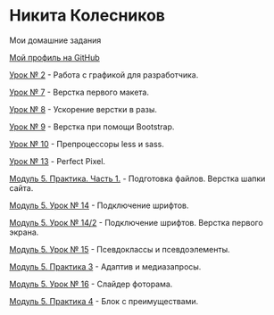 

# Никита Колесников

Мои домашние задания

[Мой профиль на GitHub](https://github.com/Neecsman)

[Урок № 2](https://github.com/Neecsman/neecsman.github.io/tree/master/Lesson_2) - Работа с графикой для разработчика.

[Урок № 7](https://neecsman.github.io/Lesson_7/src/) - Верстка первого макета. 

[Урок № 8](https://neecsman.github.io/Lesson_8/src/) - Ускорение верстки в разы. 

[Урок № 9](https://neecsman.github.io/Lesson_9/src/) - Верстка при помощи Bootstrap. 

[Урок № 10](https://github.com/Neecsman/neecsman.github.io/tree/master/Lesson_10/src) - Препроцессоры less и sass. 

[Урок № 13](https://neecsman.github.io/Lesson-13/src) - Perfect Pixel. 

[Модуль 5. Практика. Часть 1.](https://neecsman.github.io/Lesson_5:1) - Подготовка файлов. Верстка шапки сайта.

[Модуль 5. Урок № 14](https://neecsman.github.io/Lesson_5:1:14/src) - Подключение шрифтов.

[Модуль 5. Урок № 14/2](https://neecsman.github.io/Lesson_5:1/src) - Подключение шрифтов. Верстка первого экрана.

[Модуль 5. Урок № 15](https://neecsman.github.io/Lesson_5:15/) - Псевдоклассы и псевдоэлементы.

[Модуль 5. Практика 3](https://neecsman.github.io/Lesson_5:1/src/) - Адаптив и медиазапросы.

[Модуль 5. Урок № 16](https://neecsman.github.io/lesson_5:16/src/) - Слайдер фоторама.

[Модуль 5. Практика 4](https://neecsman.github.io/Lesson_5:1/src/) - Блок с преимуществами.

